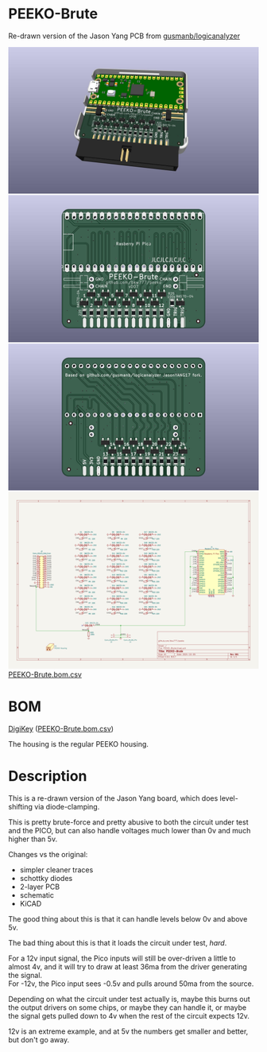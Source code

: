 # PEEKO-Brute

Re-drawn version of the Jason Yang PCB from [gusmanb/logicanalyzer](https://github.com/gusmanb/logicanalyzer)

![](PCB/out/PEEKO-Brute.jpg)
![](PCB/out/PEEKO-Brute.top.jpg)
![](PCB/out/PEEKO-Brute.bottom.jpg)
![](PCB/out/PEEKO-Brute.svg)
[PEEKO-Brute.bom.csv](PCB/out/PEEKO-Brute.bom.csv)

# BOM
[DigiKey](https://www.digikey.com/short/7wdbdp9q)  ([PEEKO-Brute.bom.csv](PCB/out/PEEKO-Brute.bom.csv))

The housing is the regular PEEKO housing.

# Description

This is a re-drawn version of the Jason Yang board, which does level-shifting via diode-clamping.

This is pretty brute-force and pretty abusive to both the circuit under test and the PICO, but can also handle voltages much lower than 0v and much higher than 5v.

Changes vs the original:  
* simpler cleaner traces  
* schottky diodes
* 2-layer PCB  
* schematic
* KiCAD

The good thing about this is that it can handle levels below 0v and above 5v.

The bad thing about this is that it loads the circuit under test, *hard*.

For a 12v input signal, the Pico inputs will still be over-driven a little to almost 4v, and it will try to draw at least 36ma from the driver generating the signal.  
For -12v, the Pico input sees -0.5v and pulls around 50ma from the source.

Depending on what the circuit under test actually is, maybe this burns out the output drivers on some chips, or maybe they can handle it, or maybe the signal gets pulled down to 4v when the rest of the circuit expects 12v.

12v is an extreme example, and at 5v the numbers get smaller and better, but don't go away.
